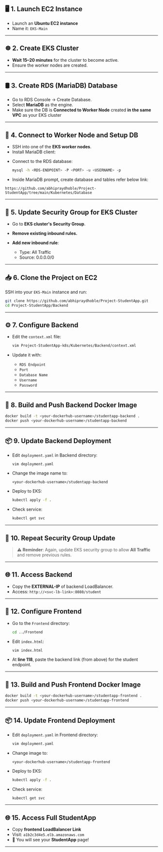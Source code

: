 ## 🖥️ 1. Launch EC2 Instance
- Launch an **Ubuntu EC2 instance**
- Name it: `EKS-Main`
---

## ☸️ 2. Create EKS Cluster
- **Wait 15–20 minutes** for the cluster to become active.
- Ensure the worker nodes are created.

---

## 🛢️ 3. Create RDS (MariaDB) Database
- Go to RDS Console → Create Database.
- Select **MariaDB** as the engine.
- Make sure the DB is **Connected to Worker Node** created **in the same VPC** as your EKS cluster 


---

## 🔌 4. Connect to Worker Node and Setup DB
- SSH into one of the **EKS worker nodes**.
- Install MariaDB client:


* Connect to the RDS database:

  ```bash
  mysql -h <RDS-ENDPOINT> -P <PORT> -u <USERNAME> -p
  ```
* Inside MariaDB prompt, create database and tables refer below link:
````
https://github.com/abhipraydhoble/Project-StudentApp/tree/main/Kubernetes/Database
````
---

## 🔐 5. Update Security Group for EKS Cluster

* Go to **EKS cluster's Security Group**.
* **Remove existing inbound rules.**
* **Add new inbound rule**:

  * Type: All Traffic
  * Source: 0.0.0.0/0 

---

## 📥 6. Clone the Project on EC2

SSH into your `EKS-Main` instance and run:

```bash
git clone https://github.com/abhipraydhoble/Project-StudentApp.git
cd Project-StudentApp/Backend
```

---

## ⚙️ 7. Configure Backend

* Edit the `context.xml` file:

  ```bash
  vim Project-StudentApp-k8s/Kubernetes/Backend/context.xml
  ```
* Update it with:

  * `RDS Endpoint`
  * `Port`
  * `Database Name`
  * `Username`
  * `Password`

---

## 🐳 8. Build and Push Backend Docker Image

```bash
docker build -t <your-dockerhub-username>/studentapp-backend .
docker push <your-dockerhub-username>/studentapp-backend
```

---

## 📦 9. Update Backend Deployment

* Edit `deployment.yaml` in Backend directory:

  ```bash
  vim deployment.yaml
  ```

* Change the image name to:

  ```
  <your-dockerhub-username>/studentapp-backend
  ```

* Deploy to EKS:

  ```bash
  kubectl apply -f .
  ```

* Check service:

  ```bash
  kubectl get svc
  ```

---

## 🔁 10. Repeat Security Group Update

> ⚠️ **Reminder**: Again, update EKS security group to allow **All Traffic** and remove previous rules.

---

## 🌐 11. Access Backend

* Copy the **EXTERNAL-IP** of backend LoadBalancer.
* Access: `http://<svc-lb-link>:8080/student`

---

## 🎨 12. Configure Frontend

* Go to the `Frontend` directory:

  ```bash
  cd ../Frontend
  ```
* Edit `index.html`:

  ```bash
  vim index.html
  ```
* At **line 118**, paste the backend link (from above) for the student endpoint.

---

## 🐳 13. Build and Push Frontend Docker Image

```bash
docker build -t <your-dockerhub-username>/studentapp-frontend .
docker push <your-dockerhub-username>/studentapp-frontend
```

---

## 📦 14. Update Frontend Deployment

* Edit `deployment.yaml` in Frontend directory:

  ```bash
  vim deployment.yaml
  ```

* Change image to:

  ```
  <your-dockerhub-username>/studentapp-frontend
  ```

* Deploy to EKS:

  ```bash
  kubectl apply -f .
  ```

* Check service:

  ```bash
  kubectl get svc
  ```

---

## 🌐 15. Access Full StudentApp

* Copy **frontend LoadBalancer Link**
* Visit: `a1b2c3d4e5.elb.amazonaws.com`
* 🎉 You will see your **StudentApp** page!

---

